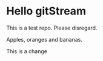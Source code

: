 # Hello gitStream
This is a test repo. Please disregard.

Apples, oranges and bananas.


This is a change


